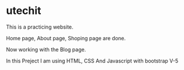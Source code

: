 # utechit

This is a practicing website.

Home page, About page, Shoping page are done.

Now working with the Blog page.

In this Preject I am using HTML, CSS And Javascript with bootstrap V-5
